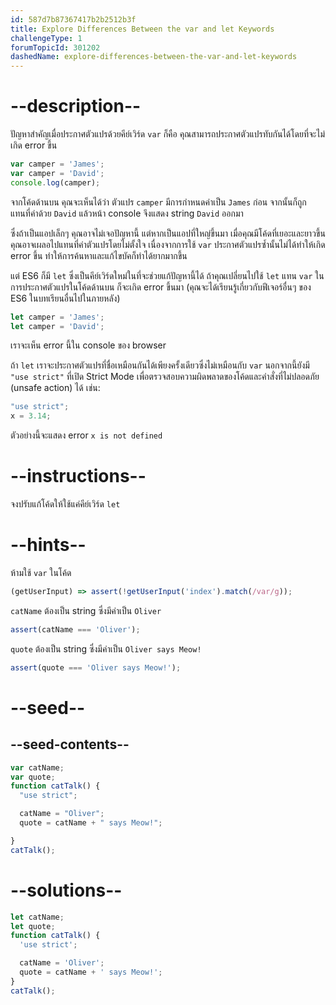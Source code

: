 ```yaml
---
id: 587d7b87367417b2b2512b3f
title: Explore Differences Between the var and let Keywords
challengeType: 1
forumTopicId: 301202
dashedName: explore-differences-between-the-var-and-let-keywords
---
```


# --description--

ปัญหาสำคัญเมื่อประกาศตัวแปรด้วยคีย์เวิร์ด `var` ก็คือ คุณสามารถประกาศตัวแปรทับกันได้โดยที่จะไม่เกิด error ขึ้น

```js
var camper = 'James';
var camper = 'David';
console.log(camper);
```

จากโค้ดด้านบน คุณจะเห็นได้ว่า ตัวแปร `camper` มีการกำหนดค่าเป็น `James` ก่อน จากนั้นก็ถูกแทนที่ค่าด้วย `David` แล้วหน้า console จึงแสดง string `David` ออกมา

ซึ่งถ้าเป็นแอปเล็กๆ คุณอาจไม่เจอปัญหานี้ แต่หากเป็นแอปที่ใหญ่ขึ้นมา เมื่อคุณมีโค้ดที่เยอะและยาวขึ้นคุณอาจเผลอไปแทนที่ค่าตัวแปรโดยไม่ตั้งใจ เนื่องจากการใช้ `var` ประกาศตัวแปรซ้ำนั้นไม่ได้ทำให้เกิด error ขึ้น ทำให้การค้นหาและแก้ไขบัคก็ทำได้ยากมากขึ้น 

แต่ ES6 ก็มี `let` ซึ่งเป็นคีย์เวิร์ดใหม่ในที่จะช่วยแก้ปัญหานี้ได้ ถ้าคุณเปลี่ยนไปใช้ `let` แทน `var` ในการประกาศตัวแปรในโค้ดด้านบน ก็จะเกิด error ขึ้นมา 
(คุณจะได้เรียนรู้เกี่ยวกับฟีเจอร์อื่นๆ ของ ES6 ในบทเรียนอื่นไปในภายหลัง)

```js
let camper = 'James';
let camper = 'David';
```

เราจะเห็น error นี้ใน console ของ browser

ถ้า `let` เราจะประกาศตัวแปรที่ชื่อเหมือนกันได้เพียงครั้งเดียวซึ่งไม่เหมือนกับ `var` 
นอกจากนี้ยังมี `"use strict"` ที่เปิด Strict Mode เพื่อตรวจสอบความผิดพลาดของโค้ดและคำสั่งที่ไม่ปลอดภัย (unsafe action) ได้ เช่น:

```js
"use strict";
x = 3.14;
```

ตัวอย่างนี้จะแสดง error `x is not defined`

# --instructions--

จงปรับแก้โค้ดให้ใช้แค่คีย์เวิร์ด `let`

# --hints--

ห้ามใช้ `var` ในโค้ด

```js
(getUserInput) => assert(!getUserInput('index').match(/var/g));
```

`catName` ต้องเป็น string ซึ่งมีค่าเป็น `Oliver`

```js
assert(catName === 'Oliver');
```

`quote` ต้องเป็น string ซึ่งมีค่าเป็น `Oliver says Meow!`

```js
assert(quote === 'Oliver says Meow!');
```

# --seed--

## --seed-contents--

```js
var catName;
var quote;
function catTalk() {
  "use strict";

  catName = "Oliver";
  quote = catName + " says Meow!";

}
catTalk();
```

# --solutions--

```js
let catName;
let quote;
function catTalk() {
  'use strict';

  catName = 'Oliver';
  quote = catName + ' says Meow!';
}
catTalk();
```
